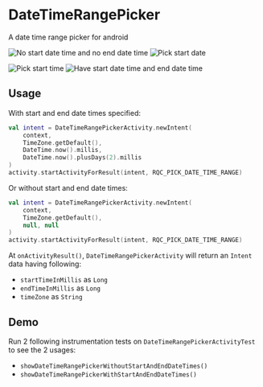 # DateTimeRangePicker
A date time range picker for android

![No start date time and no end date time](images/Screenshot_1482250212.png) ![Pick start date](images/Screenshot_1482250219.png)

![Pick start time](images/Screenshot_1482250231.png) ![Have start date time and end date time](images/Screenshot_1482250242.png)

## Usage
With start and end date times specified:
```kotlin
val intent = DateTimeRangePickerActivity.newIntent(
    context,
    TimeZone.getDefault(),
    DateTime.now().millis,
    DateTime.now().plusDays(2).millis
)
activity.startActivityForResult(intent, RQC_PICK_DATE_TIME_RANGE)
```

Or without start and end date times:
```kotlin
val intent = DateTimeRangePickerActivity.newIntent(
    context,
    TimeZone.getDefault(),
    null, null
)
activity.startActivityForResult(intent, RQC_PICK_DATE_TIME_RANGE)
```

At `onActivityResult()`, `DateTimeRangePickerActivity` will return an `Intent` data having following:  
* `startTimeInMillis` as `Long`
* `endTimeInMillis` as `Long`
* `timeZone` as `String`

## Demo
Run 2 following instrumentation tests on `DateTimeRangePickerActivityTest` to see the 2 usages:
* `showDateTimeRangePickerWithoutStartAndEndDateTimes()`
* `showDateTimeRangePickerWithStartAndEndDateTimes()`
  
